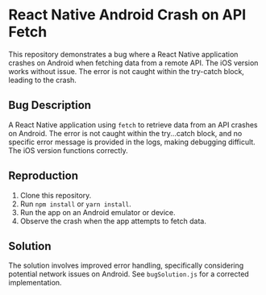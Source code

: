 # React Native Android Crash on API Fetch

This repository demonstrates a bug where a React Native application crashes on Android when fetching data from a remote API. The iOS version works without issue. The error is not caught within the try-catch block, leading to the crash.

## Bug Description

A React Native application using `fetch` to retrieve data from an API crashes on Android.  The error is not caught within the try...catch block, and no specific error message is provided in the logs, making debugging difficult. The iOS version functions correctly.

## Reproduction

1. Clone this repository.
2. Run `npm install` or `yarn install`.
3. Run the app on an Android emulator or device.
4. Observe the crash when the app attempts to fetch data.

## Solution

The solution involves improved error handling, specifically considering potential network issues on Android.  See `bugSolution.js` for a corrected implementation.